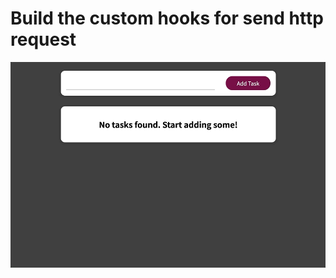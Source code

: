 # Build the custom hooks for send http request


![GIF](https://github.com/tinyuliu/GIF-Base/blob/main/React-custom-hooks-http.gif) 
